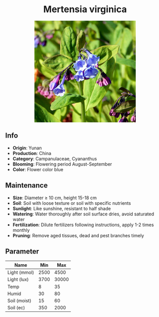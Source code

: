 <h1 align='center'>Mertensia virginica</h1>
<p align="center">
    <img 
        align='center'
        width='320'
        src="../images/mertensia virginica.png" 
        alt='Mertensia virginica' />
</p>

## Info

 - **Origin**: Yunan
 - **Production**: China
 - **Category**: Campanulaceae, Cyananthus
 - **Blooming**: Flowering period August-September
 - **Color**: Flower color blue

## Maintenance

 - **Size**: Diameter ≥ 10 cm, height 15-18 cm
 - **Soil**: Soil with loose texture or soil with specific nutrients
 - **Sunlight**: Like sunshine, resistant to half shade
 - **Watering**: Water thoroughly after soil surface dries, avoid saturated water
 - **Fertilization**: Dilute fertilizers following instructions, apply 1-2 times monthly
 - **Pruning**: Remove aged tissues, dead and pest branches timely

## Parameter

| Name         | Min  | Max   |
|--------------|------|-------|
| Light (mmol) | 2500 | 4500  |
| Light (lux)  | 3700 | 30000 |
| Temp         | 8    | 35    |
| Humid        | 30   | 80    |
| Soil (moist) | 15   | 60    |
| Soil (ec)    | 350  | 2000  |